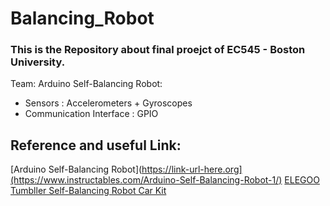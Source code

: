 # Balancing_Robot

### This is the Repository about final proejct of EC545 - Boston University.

Team: Arduino Self-Balancing Robot: 


- Sensors : Accelerometers + Gyroscopes
- Communication Interface : GPIO 

## Reference and useful Link: 

[Arduino Self-Balancing Robot](https://link-url-here.org](https://www.instructables.com/Arduino-Self-Balancing-Robot-1/)
[ELEGOO Tumbller Self-Balancing Robot Car Kit](https://www.amazon.com/gp/product/B07QWJH77V/ref=ox_sc_act_title_1?smid=A2WWHQ25ENKVJ1&th=1)





